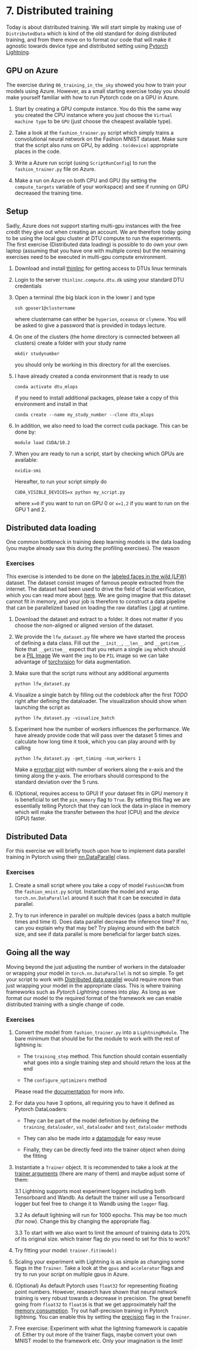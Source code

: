 # 7. Distributed training

Today is about distributed training. We will start simple by making use of `DistributedData` which
is kind of the old standard for doing distributed training, and from there move on to format our
code that will make it agnostic towards device type and distributed setting using 
[Pytorch Lightning](https://pytorch-lightning.readthedocs.io/en/latest/).

## GPU on Azure

The exercise during `06_training_in_the_sky` showed you how to train your models using Azure. However,
as a small starting exercise today you should make yourself familiar with how to run Pytorch code on
a GPU in Azure.

1. Start by creating a GPU compute instance. You do this the same way you created the CPU instance
   where you just choose the `Virtual machine type` to be `GPU` (just choose the cheapest available type).

2. Take a look at the `fashion_trainer.py` script which simply trains a convolutional neural network on the
   Fashion MNIST dataset. Make sure that the script also runs on GPU, by adding `.to(device)` appropriate
   places in the code.

3. Write a Azure run script (using `ScriptRunConfig`) to run the `fashion_trainer.py` file on Azure.

4. Make a run on Azure on both CPU and GPU (by setting the `compute_targets` variable of your workspace)
   and see if running on GPU decreased the training time.

## Setup 

Sadly, Azure does not support starting multi-gpu instances with the free credit they give out when
creating an account. We are therefore today going to be using the local gpu cluster at DTU compute
to run the experiments. The first exercise (Distributed data loading) is possible to do own your
own laptop (assuming that you have one with multiple cores) but the remaining exercises need to
be executed in multi-gpu compute environment.

1. Download and install [thinlinc](https://www.cendio.com/thinlinc/download) for getting access to
   DTUs linux terminals

2. Login to the server `thinlinc.compute.dtu.dk` using your standard DTU credentials

2. Open a terminal (the big black icon in the lower ) and type 
   ```
   ssh gpuser1@clustername
   ```
   where clustername can either be `hyperion`, `oceanus` or `clymene`. You will be asked to give
   a password that is provided in todays lecture.

4. On one of the clusters (the home directory is connected between all clusters) create a folder with
   your study name
   ```
   mkdir studynumber
   ```
   you should only be working in this directory for all the exercises.

5. I have already created a conda environment that is ready to use
   ```
   conda activate dtu_mlops
   ```
   if you need to install additional packages, please take a copy of this environment and install in that
   ```
   conda create --name my_study_number --clone dtu_mlops
   ```

6. In addition, we also need to load the correct cuda package. This can be done by:
   ```
   module load CUDA/10.2
   ```

6. When you are ready to run a script, start by checking which GPUs are available:
   ```
   nvidia-smi
   ```
   Hereafter, to run your script simply do
   ```
   CUDA_VISIBLE_DEVICES=x python my_script.py
   ```
   where `x=0` if you want to run on GPU 0 or `x=1,2` if you want to run on the GPU 1 and 2.

## Distributed data loading

One common bottleneck in training deep learning models is the data loading (you maybe already saw this
during the profiling exercises). The reason

### Exercises

This exercise is intended to be done on the [labeled faces in the wild (LFW)](http://vis-www.cs.umass.edu/lfw/)
dataset. The dataset consist images of famous people extracted from the internet. The dataset had been used
to drive the field of facial verification, which you can read more about 
[here](https://machinelearningmastery.com/introduction-to-deep-learning-for-face-recognition/). We are going
imagine that this dataset cannot fit in memory, and your job is therefore to construct a data pipeline that
can be parallelized based on loading the raw datafiles (.jpg) at runtime.

1. Download the dataset and extract to a folder. It does not matter if you choose the non-aligned or
   aligned version of the dataset.

2. We provide the `lfw_dataset.py` file where we have started the process of defining a data class. 
   Fill out the `__init__`, `__len__` and `__getitem__`. Note that `__getitem__` expect that you
   return a single `img` which should be a [PIL Image](https://pillow.readthedocs.io/en/stable/)
   We want the `img` to be `PIL` image so we can take advantage of 
   [torchvision](https://pytorch.org/vision/stable/transforms.html) for data augmentation.  

3. Make sure that the script runs without any additional arguments
   ```
   python lfw_dataset.py
   ```
4. Visualize a single batch by filling out the codeblock after the first *TODO* right after defining the dataloader. 
   The visualization should show when launching the script as
   ```
   python lfw_dataset.py -visualize_batch
   ```

5. Experiment how the number of workers influences the performance. We have already provide code that will
   pass over the dataset 5 times and calculate how long time it took, which you can play around with by calling
   ```
   python lfw_dataset.py -get_timing -num_workers 1
   ```
   Make a [errorbar plot](https://matplotlib.org/stable/api/_as_gen/matplotlib.pyplot.errorbar.html) with
   number of workers along the x-axis and the timing along the y-axis. The errorbars should correspond to
   the standard deviation over the 5 runs.

6. (Optional, requires access to GPU) If your dataset fits in GPU memory it is beneficial to set the
   `pin_memory` flag to `True`. By setting this flag we are essentially telling Pytorch that they can
   lock the data in-place in memory which will make the transfer between the *host* (CPU) and the
   *device* (GPU) faster.

## Distributed Data

For this exercise we will briefly touch upon how to implement data parallel training in Pytorch using
their [nn.DataParallel](https://pytorch.org/docs/stable/generated/torch.nn.DataParallel.html) class.

### Exercises

1. Create a small script where you take a copy of model `FashionCNN` from the `fashion_mnist.py` script.
   Instantiate the model and wrap `torch.nn.DataParallel` around it such that it can be executed in data
   parallel.

2. Try to run inference in parallel on multiple devices (pass a batch multiple times and time it). 
   Does data parallel decrease the inference time? If no, can you explain why that may be? Try playing
   around with the batch size, and see if data parallel is more beneficial for larger batch sizes.

## Going all the way

Moving beyond the just adjusting the number of workers in the dataloader or wrapping your model in
`torch.nn.DataParallel` is not so simple. To get your script to work with 
[Distributed data parallel](https://pytorch.org/docs/stable/generated/torch.nn.parallel.DistributedDataParallel.html#torch.nn.parallel.DistributedDataParallel) would require more than just wrapping your model in the appropriate class. This is where training
frameworks such as *Pytorch Lightning* comes into play. As long as we format our model to the required
format of the framework we can enable distributed training with a single change of code.

### Exercises

1. Convert the model from `fashion_trainer.py` into a `LightningModule`. The bare minimum that should be for the module 
   to work with the rest of lightning is:
   
   * The `training_step` method. This function should contain essentially what goes into a single
   training step and should return the loss at the end
   
   * The `configure_optimizers` method
   
   Please read the [documentation](https://pytorch-lightning.readthedocs.io/en/latest/common/lightning_module.html)
   for more info.
   
2. For data you have 3 options, all requiring you to have it defined as Pytorch DataLoaders:
   
   * They can be part of the model definition by defining the `training_dataloader`, `val_dataloader` and `test_dataloader`
     methods
     
   * They can also be made into a [datamodule](https://pytorch-lightning.readthedocs.io/en/latest/extensions/datamodules.html) 
     for easy reuse 
     
   * Finally, they can be directly feed into the trainer object when doing the fitting

3. Instantiate a `Trainer` object. It is recommended to take a look at the 
   [trainer arguments](https://pytorch-lightning.readthedocs.io/en/latest/common/trainer.html#trainer-flags)
   (there are many of them) and maybe adjust some of them:
   
   3.1 Lightning supports most experiment loggers including both Tensorboard and Wandb. As default the trainer
       will use a Tensorboard logger but feel free to change it to Wandb using the `logger` flag.
       
   3.2 As default lightning will run for 1000 epochs. This may be too much (for now). Change this by changing
       the appropriate flag.
       
   3.3 To start with we also want to limit the amount of training data to 20% of its original size. which
       trainer flag do you need to set for this to work?

4. Try fitting your model: `trainer.fit(model)`

5. Scaling your experiment with Lightning is as simple as changing some flags in the `Trainer`. Take a look
   at the `gpus` and `accelerator` flags and try to run your script on multiple gpus in Azure. 

6. (Optional) As default Pytorch uses `float32` for representing floating point numbers. However, 
   research have shown that neural network training is very robust towards a decrease in precision.
   The great benefit going from `float32` to `float16` is that we get approximately half the [memory
   consumption](https://www.khronos.org/opengl/wiki/Small_Float_Formats). Try out half-precision training 
   in Pytorch lightning. You can enable this by setting the [precision](https://pytorch-lightning.readthedocs.io/en/latest/common/trainer.html#precision) 
   flag in the `Trainer`.

7. Free exercise: Experiment with what the lightning framework is capable of. Either try out more of the trainer
   flags, maybe convert your own MNIST model to the framework etc. Only your imagination is the limit!